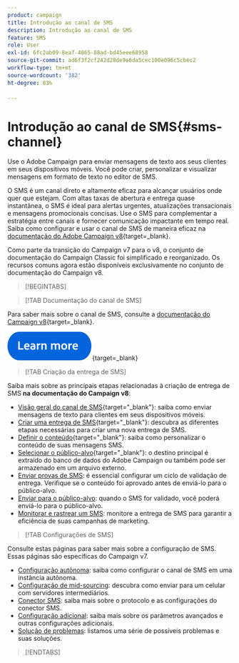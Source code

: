 ```yaml
---
product: campaign
title: Introdução ao canal de SMS
description: Introdução ao canal de SMS
feature: SMS
role: User
exl-id: 6fc2ab09-8ea7-4865-88ad-bd45eee68958
source-git-commit: ad6f3f2cf242d28de9e6da5cec100e096c5cbec2
workflow-type: tm+mt
source-wordcount: '382'
ht-degree: 83%

---
```


# Introdução ao canal de SMS{#sms-channel}

Use o Adobe Campaign para enviar mensagens de texto aos seus clientes em seus dispositivos móveis. Você pode criar, personalizar e visualizar mensagens em formato de texto no editor de SMS.

O SMS é um canal direto e altamente eficaz para alcançar usuários onde quer que estejam. Com altas taxas de abertura e entrega quase instantânea, o SMS é ideal para alertas urgentes, atualizações transacionais e mensagens promocionais concisas. Use o SMS para complementar a estratégia entre canais e fornecer comunicação impactante em tempo real. Saiba como configurar e usar o canal de SMS de maneira eficaz na [documentação do Adobe Campaign v8](https://experienceleague.adobe.com/pt-br/docs/campaign/campaign-v8/send/sms/sms){target=_blank}.

Como parte da transição do Campaign v7 para o v8, o conjunto de documentação do Campaign Classic foi simplificado e reorganizado. Os recursos comuns agora estão disponíveis exclusivamente no conjunto de documentação do Campaign v8.

>[!BEGINTABS]

>[!TAB Documentação do canal de SMS]

Para saber mais sobre o canal de SMS, consulte a [documentação do Campaign v8](https://experienceleague.adobe.com/pt-br/docs/campaign/campaign-v8/send/sms/sms){target=_blank}.


[![imagem](../../assets/do-not-localize/learn-more-button.svg)](https://experienceleague.adobe.com/pt-br/docs/campaign/campaign-v8/send/sms/sms){target=_blank}


>[!TAB Criação da entrega de SMS]

Saiba mais sobre as principais etapas relacionadas à criação de entrega de SMS **na documentação do Campaign v8**:

* [Visão geral do canal de SMS](https://experienceleague.adobe.com/pt-br/docs/campaign/campaign-v8/send/sms/sms){target="_blank"}: saiba como enviar mensagens de texto para clientes em seus dispositivos móveis.
* [Criar uma entrega de SMS](https://experienceleague.adobe.com/docs/campaign/campaign-v8/send/sms/create-sms/create-sms.html?lang=pt-BR){target="_blank"}: descubra as diferentes etapas necessárias para criar uma nova entrega de SMS.
* [Definir o conteúdo](https://experienceleague.adobe.com/docs/campaign/campaign-v8/send/sms/create-sms/sms-content.html?lang=pt-BR){target="_blank"}: saiba como personalizar o conteúdo de suas mensagens SMS.
* [Selecionar o público-alvo](https://experienceleague.adobe.com/docs/campaign/campaign-v8/send/sms/create-sms/sms-audience.html?lang=pt-BR){target="_blank"}: o destino principal é extraído do banco de dados do Adobe Campaign ou também pode ser armazenado em um arquivo externo.
* [Enviar provas de SMS](https://experienceleague.adobe.com/docs/campaign/campaign-v8/send/sms/validate-sms/sms-proofs.html?lang=pt-BR): é essencial configurar um ciclo de validação de entrega. Verifique se o conteúdo foi aprovado antes de enviá-lo para o público-alvo.
* [Enviar para o público-alvo](https://experienceleague.adobe.com/docs/campaign/campaign-v8/send/sms/validate-sms/sms-send.html?lang=pt-BR): quando o SMS for validado, você poderá enviá-lo para o público-alvo.
* [Monitorar e rastrear um SMS](https://experienceleague.adobe.com/docs/campaign/campaign-v8/send/sms/sms-monitor.html?lang=pt-BR): monitore a entrega de SMS para garantir a eficiência de suas campanhas de marketing.


>[!TAB Configurações de SMS]

Consulte estas páginas para saber mais sobre a configuração de SMS. Essas páginas são específicas do Campaign v7.

* [Configuração autônoma](sms-set-up.md): saiba como configurar o canal de SMS em uma instância autônoma.
* [Configuração de mid-sourcing](sms-set-up-mid.md): descubra como enviar para um celular com servidores intermediários.
* [Conector SMS](sms-protocol.md): saiba mais sobre o protocolo e as configurações do conector SMS.
* [Configuração adicional](sms-send.md): saiba mais sobre os parâmetros avançados e outras configurações adicionais.
* [Solução de problemas](troubleshooting-sms.md): listamos uma série de possíveis problemas e suas soluções.

>[!ENDTABS]



<!--
Use Adobe Campaign to send personalized SMS messages.

Before starting sending SMS:

* Make sure recipient profiles contain at least a mobile phone in their profile.
* Learn more about the Adobe Campaign [Delivery best practices](delivery-best-practices.md).

The key steps to send a SMS are as follows:

* [Configure the SMS channel](sms-set-up.md)
* [Create a SMS delivery](sms-create.md)
* [Define the audience](sms-create.md#selecting-the-target-population)
* [Define the SMS content](sms-create.md#defining-the-sms-content)
* [Send, monitor and track SMS](sms-send.md)
* [Troubleshoot](troubleshooting-sms.md)

In addition, you need to be familiar with SMS protocol and settings. Walk through the connection set up between Adobe Campaign and a SMPP provider in [this document](sms-protocol.md)

For global information on how to create a delivery, refer to [this section](steps-about-delivery-creation-steps.md).

>[!NOTE]
>
>Adobe Campaign also lets you submit notifications on mobile terminals, via its **Adobe Campaign Mobile App Channel (NMAC)** option. 
> 
>For more on this, refer to the [Get started with mobile app channel](about-mobile-app-channel.md) section.
-->